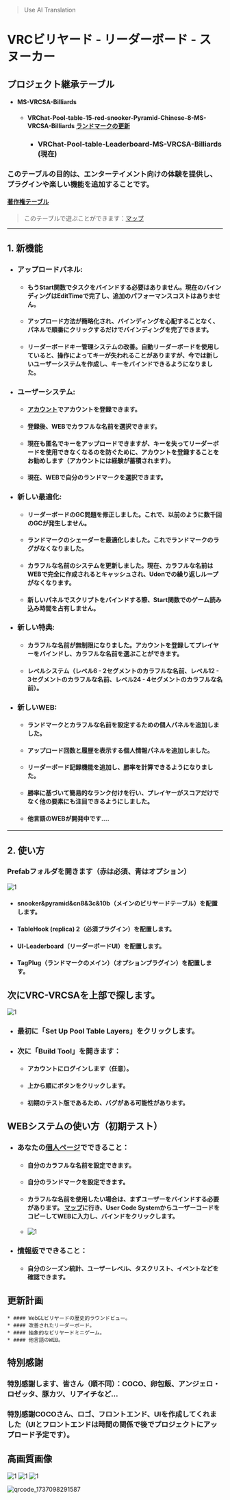 > Use AI Translation

# VRCビリヤード - リーダーボード - スヌーカー
## プロジェクト継承テーブル
* #### MS-VRCSA-Billiards
  * #### VRChat-Pool-table-15-red-snooker-Pyramid-Chinese-8-MS-VRCSA-Billiards [ランドマークの更新](https://github.com/WangQAQ/VRChat-Pool-table-15-red-snooker-Pyramid-Chinese-8-MS-VRCSA-Billiards)
  	  * ### VRChat-Pool-table-Leaderboard-MS-VRCSA-Billiards (現在)
### このテーブルの目的は、エンターテイメント向けの体験を提供し、プラグインや楽しい機能を追加することです。
#### [著作権テーブル](https://github.com/WangQAQ/VRChat-Pool-table-Leaderboard-MS-VRCSA-Billiards/blob/main/Copyright.md)

> このテーブルで遊ぶことができます：[マップ](https://vrchat.com/home/world/wrld_d9ac19bc-a8c4-42cd-b712-c66dd813bd8c/info)
---
## 1. 新機能
* ### アップロードパネル:
	* #### もうStart関数でタスクをバインドする必要はありません。現在のバインディングはEditTimeで完了し、追加のパフォーマンスコストはありません。
	* #### アップロード方法が簡略化され、バインディングを心配することなく、パネルで順番にクリックするだけでバインディングを完了できます。
	* #### リーダーボードキー管理システムの改善。自動リーダーボードを使用していると、操作によってキーが失われることがありますが、今では新しいユーザーシステムを作成し、キーをバインドできるようになりました。
* ### ユーザーシステム:
	* #### [アカウント](https://www.wangqaq.com/PoolBar/Account)でアカウントを登録できます。
	* #### 登録後、WEBでカラフルな名前を選択できます。
	* #### 現在も匿名でキーをアップロードできますが、キーを失ってリーダーボードを使用できなくなるのを防ぐために、アカウントを登録することをお勧めします（アカウントには経験が蓄積されます）。
	* #### 現在、WEBで自分のランドマークを選択できます。
* ### 新しい最適化:
	* #### リーダーボードのGC問題を修正しました。これで、以前のように数千回のGCが発生しません。
	* #### ランドマークのシェーダーを最適化しました。これでランドマークのラグがなくなりました。
	* #### カラフルな名前のシステムを更新しました。現在、カラフルな名前はWEBで完全に作成されるとキャッシュされ、Udonでの繰り返しループがなくなります。
  	* #### 新しいパネルでスクリプトをバインドする際、Start関数でのゲーム読み込み時間を占有しません。
* ### 新しい特典:
	* #### カラフルな名前が無制限になりました。アカウントを登録してプレイヤーをバインドし、カラフルな名前を選ぶことができます。
	* #### レベルシステム（レベル6 - 2セグメントのカラフルな名前、レベル12 - 3セグメントのカラフルな名前、レベル24 - 4セグメントのカラフルな名前）。
* ### 新しいWEB:
	* #### ランドマークとカラフルな名前を設定するための個人パネルを追加しました。
	* #### アップロード回数と履歴を表示する個人情報パネルを追加しました。
	* #### リーダーボード記録機能を追加し、勝率を計算できるようになりました。
	* #### 勝率に基づいて簡易的なランク付けを行い、プレイヤーがスコアだけでなく他の要素にも注目できるようにしました。
	* #### 他言語のWEBが開発中です....
---

## 2. 使い方
### Prefabフォルダを開きます（赤は必須、青はオプション）
![1](https://github.com/user-attachments/assets/24566164-7c7a-4d29-b29f-d012d887821e)
* #### snooker&pyramid&cn8&3c&10b（メインのビリヤードテーブル）を配置します。
* #### TableHook (replica) 2（必須プラグイン）を配置します。
* #### UI-Leaderboard（リーダーボードUI）を配置します。
* #### TagPlug（ランドマークのメイン）（オプションプラグイン）を配置します。

## 次にVRC-VRCSAを上部で探します。
![1](https://github.com/user-attachments/assets/09701d17-b73e-4cee-b834-ca5cb6385cdd)
* ### 最初に「Set Up Pool Table Layers」をクリックします。
* ### 次に「Build Tool」を開きます：
	* #### アカウントにログインします（任意）。
	* #### 上から順にボタンをクリックします。
 	* #### 初期のテスト版であるため、バグがある可能性があります。

## WEBシステムの使い方（初期テスト）
* ### あなたの[個人ページ](https://www.wangqaq.com/PoolBar/Account)でできること：
	* #### 自分のカラフルな名前を設定できます。
	* #### 自分のランドマークを設定できます。
	* #### カラフルな名前を使用したい場合は、まずユーザーをバインドする必要があります。 [マップ](https://vrchat.com/home/world/wrld_d9ac19bc-a8c4-42cd-b712-c66dd813bd8c/info)に行き、User Code SystemからユーザーコードをコピーしてWEBに入力し、バインドをクリックします。
 	*  ![1](https://github.com/user-attachments/assets/b2f3a365-6ebe-452e-9d75-8b798ee98ac2)
* ### [情報板](https://www.wangqaq.com/PoolBar/Information)でできること：
	* #### 自分のシーズン統計、ユーザーレベル、タスクリスト、イベントなどを確認できます。

## 更新計画
	* #### WebGLビリヤードの歴史的ラウンドビュー。
 	* #### 改善されたリーダーボード。
  	* #### 抽象的なビリヤードミニゲーム。
  	* #### 他言語のWEB。

## 特別感謝

### 特別感謝します、皆さん（順不同）：COCO、卵包飯、アンジェロ・ロゼッタ、豚カツ、リアイチなど...
### 特別感謝COCOさん、ロゴ、フロントエンド、UIを作成してくれました（UIとフロントエンドは時間の関係で後でプロジェクトにアップロード予定です）。

## 高画質画像
![1](https://github.com/user-attachments/assets/22d982b4-a50e-420f-8db5-05553483445d)
![1](https://github.com/user-attachments/assets/3ab92dda-c7dc-4ab1-94dd-bce85f6809e2)
![1](https://github.com/user-attachments/assets/90a37503-a4c4-4b7f-936c-17f00c094bec)

![qrcode_1737098291587](https://github.com/user-attachments/assets/ebbfe76c-75b4-4352-b105-5e02ae20ff09)
